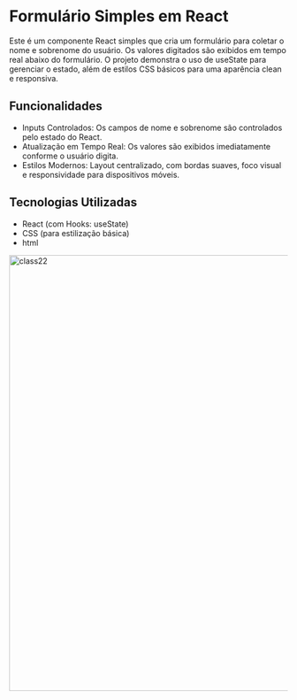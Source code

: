 # Formulário Simples em React

Este é um componente React simples que cria um formulário para coletar o nome e sobrenome do usuário. Os valores digitados são exibidos em tempo real abaixo do formulário. O projeto demonstra o uso de useState para gerenciar o estado, além de estilos CSS básicos para uma aparência clean e responsiva.

## Funcionalidades

- Inputs Controlados: Os campos de nome e sobrenome são controlados pelo estado do React.
- Atualização em Tempo Real: Os valores são exibidos imediatamente conforme o usuário digita.
- Estilos Modernos: Layout centralizado, com bordas suaves, foco visual e responsividade para dispositivos móveis.

## Tecnologias Utilizadas

- React (com Hooks: useState)
- CSS (para estilização básica)
- html


<img width="1483" height="788" alt="class22" src="https://github.com/user-attachments/assets/edd7e519-fdc6-42d7-b996-af7f33d25d5e" />
